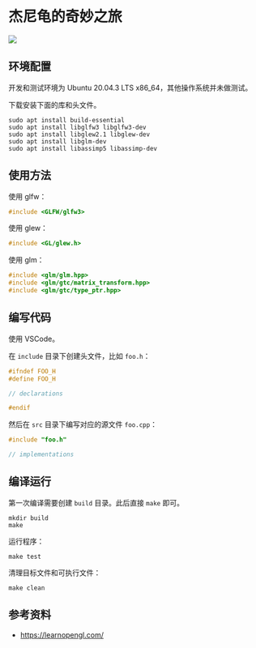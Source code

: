 # 杰尼龟的奇妙之旅

![](gallery/cg_demo.gif)

## 环境配置

开发和测试环境为 Ubuntu 20.04.3 LTS x86_64，其他操作系统并未做测试。

下载安装下面的库和头文件。

```shell
sudo apt install build-essential
sudo apt install libglfw3 libglfw3-dev
sudo apt install libglew2.1 libglew-dev
sudo apt install libglm-dev
sudo apt install libassimp5 libassimp-dev
```

## 使用方法

使用 glfw：

```C++
#include <GLFW/glfw3>
```

使用 glew：

```C++
#include <GL/glew.h>
```

使用 glm：

```C++
#include <glm/glm.hpp>
#include <glm/gtc/matrix_transform.hpp>
#include <glm/gtc/type_ptr.hpp>
```

## 编写代码

使用 VSCode。

在 `include` 目录下创建头文件，比如 `foo.h`：

```C++
#ifndef FOO_H
#define FOO_H

// declarations

#endif
```

然后在 `src` 目录下编写对应的源文件 `foo.cpp`：

```C++
#include "foo.h"

// implementations
```

## 编译运行

第一次编译需要创建 `build` 目录。此后直接 `make` 即可。

```shell
mkdir build
make
```

运行程序：

```shell
make test
```

清理目标文件和可执行文件：

```shell
make clean
```

## 参考资料

- https://learnopengl.com/
